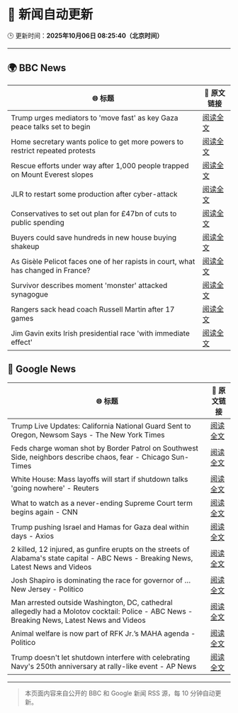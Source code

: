 # 🧠 新闻自动更新

🕒 更新时间：**2025年10月06日 08:25:40（北京时间）**

---

## 🌍 BBC News

| 🌐 标题 | 🔗 原文链接 |
|--------|-------------|
| Trump urges mediators to 'move fast' as key Gaza peace talks set to begin | [阅读全文](https://www.bbc.com/news/articles/cj3y6g43248o?at_medium=RSS&at_campaign=rss) |
| Home secretary wants police to get more powers to restrict repeated protests | [阅读全文](https://www.bbc.com/news/articles/c24rmdngrrjo?at_medium=RSS&at_campaign=rss) |
| Rescue efforts under way after 1,000 people trapped on Mount Everest slopes | [阅读全文](https://www.bbc.com/news/articles/cj4ykkgxqwko?at_medium=RSS&at_campaign=rss) |
| JLR to restart some production after cyber-attack | [阅读全文](https://www.bbc.com/news/articles/ckge0ex5g27o?at_medium=RSS&at_campaign=rss) |
| Conservatives to set out plan for £47bn of cuts to public spending | [阅读全文](https://www.bbc.com/news/articles/c4gzv9j78dyo?at_medium=RSS&at_campaign=rss) |
| Buyers could save hundreds in new house buying shakeup | [阅读全文](https://www.bbc.com/news/articles/cy0v7zwp0dlo?at_medium=RSS&at_campaign=rss) |
| As Gisèle Pelicot faces one of her rapists in court, what has changed in France? | [阅读全文](https://www.bbc.com/news/articles/cdx2d9lynk1o?at_medium=RSS&at_campaign=rss) |
| Survivor describes moment 'monster' attacked synagogue | [阅读全文](https://www.bbc.com/news/articles/cly05lekyrvo?at_medium=RSS&at_campaign=rss) |
| Rangers sack head coach Russell Martin after 17 games | [阅读全文](https://www.bbc.com/sport/football/articles/c4gwrplwyz8o?at_medium=RSS&at_campaign=rss) |
| Jim Gavin exits Irish presidential race 'with immediate effect' | [阅读全文](https://www.bbc.com/news/articles/cz6946ez6dqo?at_medium=RSS&at_campaign=rss) |

## 📰 Google News

| 🌐 标题 | 🔗 原文链接 |
|--------|-------------|
| Trump Live Updates: California National Guard Sent to Oregon, Newsom Says - The New York Times | [阅读全文](https://news.google.com/rss/articles/CBMiY0FVX3lxTFBBUkJMdWRYd1gxUkVtWVdKdVkxUVNsb3VBQ3lRZDZzb2szMGFpOXo4TllhdHg4dDlYSGFLUWdSV1pITWt1dkE5NzNFMVNaT2pxQWtPNk9HR3VzRDZzOV9YV0doYw?oc=5) |
| Feds charge woman shot by Border Patrol on Southwest Side, neighbors describe chaos, fear - Chicago Sun-Times | [阅读全文](https://news.google.com/rss/articles/CBMiqAFBVV95cUxNajhmaUpPellhWGpwMHA0Qmt2V0Q4ME9wWFk5NTlfc3hZYWM1SEpZWHp0V3oya0JsVFVWNDF4WDE2U1o3eC1YMjV3ekdLNEhUSGdxWENOZHRWekVGZXY5c3pDc2k2c1hVaW1CeVZlc3BfWWU1SG1aVGU1dzFDQlRQTWZZVVNOcDdjcWhJWDRfM1ZHRFRyLU5nMm0yU0l6a2dyXzdSUVU0WnQ?oc=5) |
| White House: Mass layoffs will start if shutdown talks 'going nowhere' - Reuters | [阅读全文](https://news.google.com/rss/articles/CBMiwAFBVV95cUxOdVdrTlJRT0ZjVk42NEtlTWdVSmk0WV9JMnFKbVBEMTdvRkV0bnE3SHhNZUtOb1Z5Tl9qcFFzOUpVVUFKQk0wMEhMUDRhM2I2U0owaXBWMVdYNTBobFkySWloT2o2akc4dnNoWk1BZmJ1QlFuNENMamd2MW5CM3lfaDhWbndfRGJwenZjZnFSZGJqdG9XeVNOamdIMXk5UUxvMV80VEg1QWZERHNtYkZQcl9hRjZhdFZzdW9UWHRxdDY?oc=5) |
| What to watch as a never-ending Supreme Court term begins again - CNN | [阅读全文](https://news.google.com/rss/articles/CBMipgFBVV95cUxQcWJ0UG1ycml4QjhnWGpBMHNnbU16SHhhV2s1ckV6YmV5cFAyLXBqVF9EYjJpaE9SZWxzSmxnaW90S3M5Zm5wRkNVTXpJRnVBa0ZfQTk4cHlSRHdfcmY5czNhZmZyRmcxWGVqUWk5ZWdLdFg4bjJFdzhlWWlnUGhLYXhCS1g4MEFOOHh4UmRqRTRGOHU2YVdUSk5mZkhldVBJdDVla0tR?oc=5) |
| Trump pushing Israel and Hamas for Gaza deal within days - Axios | [阅读全文](https://news.google.com/rss/articles/CBMidEFVX3lxTFBHbTNmV0JObVdmbm5ycjhQajE2QTJXN055T1FMU1FlaUVuWkVqMWh6eTVyclctdGJ1T3R4SGd3V1kwbk9lODJwU3RSUDNsVEVBWVRId2F2S3gwYTdUYWdmVkMyaFduVGYzWjRYR193eldzbllw?oc=5) |
| 2 killed, 12 injured, as gunfire erupts on the streets of Alabama's state capital - ABC News - Breaking News, Latest News and Videos | [阅读全文](https://news.google.com/rss/articles/CBMinAFBVV95cUxOTDg3c2ctcU14QnVvcFNiWEtzVWhfSFAza2wyd0ZlZVl3LVNxWXM5M0ladFZ3RzFCb2RWd0F2cmNWUmlVcE1OWGctN252T2Rxc0JrdERTQWxXekppVXo5Wmhvel9iRGQ1dGZ4ZnFHbWhha3ZoWlVlaFZlLTVPU1ZMaTF0Y1RZYzZZTXFsUkRiZXByVkRTd2NveFVVdUnSAaIBQVVfeXFMUERxYlEzbjZzVzVSX09CTFNHWmZ2WE9HMmd4VW14SjlWUm83eXlxSXE2eXprTll3ejZfZGVjYzducHlLWHFZeUpOdFhwODZ6cDBHLWM2TDhvTm96dlY2VldnN1ZkYllQU3BydzRVcC1HdWVxMlpQUXhaa3JIM0o3dlptaXdIX181ckp4Tkd0UTFhYTRnYWNoOUxrME9FT01SVktR?oc=5) |
| Josh Shapiro is dominating the race for governor of … New Jersey - Politico | [阅读全文](https://news.google.com/rss/articles/CBMiigFBVV95cUxQSC1Bb0lNRXp0cS1EWnVtLUczbHRTUGhkQ0Zib2gxU2tRR0NER2pCWjBQaHFjd05vbFMtNlJrZkkwY2Y1dFo4dV81T2U0RjlqcmkyeUdzRzl0aENFRDVJa09hVERfX1hGU1FqVXJVb3o1SVJsS2piUFJDT1BRbXRVZC1FWkd0ZXJDUkE?oc=5) |
| Man arrested outside Washington, DC, cathedral allegedly had a Molotov cocktail: Police - ABC News - Breaking News, Latest News and Videos | [阅读全文](https://news.google.com/rss/articles/CBMirAFBVV95cUxOVTBRMmg1TFBicVNWT0RRRkZ0anVYU3YzTTU3YzU4VzVnbTgtYUlkNE9Fc3NoUzgzTzlMLUl6d21GTUJyNW9UVlZMVTZPTUNTYmVnOW9fbW83cW9MZHBVT19wek52TENOSHA1MGpSWFNxNkZLX3pHS1JlS05EUHhZaEdHVVBHeWVJVVUwX1Q1b0k0UkhaQVFSYU1McDIwMEtyc1RwTXZmTmI4QVJB0gGyAUFVX3lxTE9qck56RGpRT1R3VlpqSGRmSmx4TjdNREZJSGlPSmV6NWxkYzVObEQxMGhTM2t4MHhhOTluN0E4Z21VcVdMSk5TSFhyY1Y5VEN2eXR3OWU3QlQzWTJ4ek5RaWx1ZDlNNURON183aUNBMnR3SW1PWHJmLXgwQjJBMWJzRmRPSEQyam1kZ0FjcFl1YVAydF92cTFHUFA1RW11NnJ5VG5kV2xhWU1CbDFpRGJjLUE?oc=5) |
| Animal welfare is now part of RFK Jr.’s MAHA agenda - Politico | [阅读全文](https://news.google.com/rss/articles/CBMilAFBVV95cUxNTUZYMEwwcUhrZXk4ck1IZ29sWFU5enJLZzJtMm4tbWl0dzY0X3J4dWt5cFExUkVua3ljaWtsYjJ5UV9fRGUyN2J4V01Wb1VuT2lYZTU0Z196UWUyOVk3S1BKQ0stVmhIRzBTT0N4aFlNX2NNUW5Qd245dUtOOE5zSjh2UUl2NmdxdGpNSUkxZk00MlhZ?oc=5) |
| Trump doesn't let shutdown interfere with celebrating Navy's 250th anniversary at rally-like event - AP News | [阅读全文](https://news.google.com/rss/articles/CBMiqAFBVV95cUxQa1NqOFNHc1EtZUxFY2loUDVDb21lVGxUbXFLRzBZRTJMLUF2Vzd6ZGtwVDN5d2RycTJaeGtuTXN2UWttTjJjeGFzenlyTjdsa2hjQXZFUmVScWw3TUtUX205SXYtWjNEdEc0RUEwLVRrQU52QW9UeWpLTmxveHVsN281a2JQcjBvaElJYjJYLVo3ZzFlQTB0N3ZBUTB5SktRMkpHTC1MOXQ?oc=5) |

---
> 本页面内容来自公开的 BBC 和 Google 新闻 RSS 源，每 10 分钟自动更新。